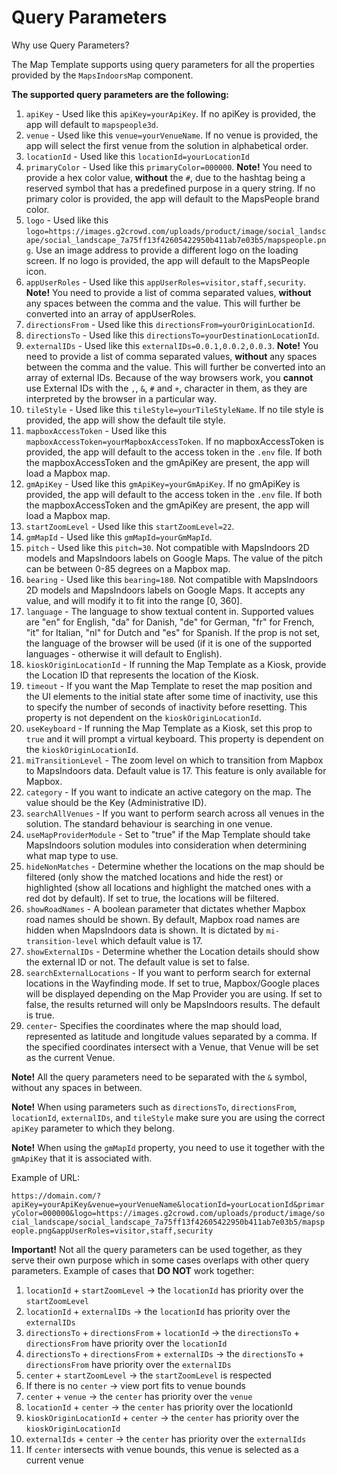 # Query Parameters

Why use Query Parameters?

The Map Template supports using query parameters for all the properties provided by the `MapsIndoorsMap` component.

**The supported query parameters are the following:**

1. `apiKey` - Used like this `apiKey=yourApiKey`. If no apiKey is provided, the app will default to `mapspeople3d`.
2. `venue` - Used like this `venue=yourVenueName`. If no venue is provided, the app will select the first venue from the solution in alphabetical order.
3. `locationId` - Used like this `locationId=yourLocationId`
4. `primaryColor` - Used like this `primaryColor=000000`. **Note!** You need to provide a hex color value, **without** the `#`, due to the hashtag being a reserved symbol that has a predefined purpose in a query string. If no primary color is provided, the app will default to the MapsPeople brand color.
5. `logo` - Used like this `logo=https://images.g2crowd.com/uploads/product/image/social_landscape/social_landscape_7a75ff13f42605422950b411ab7e03b5/mapspeople.png`. Use an image address to provide a different logo on the loading screen. If no logo is provided, the app will default to the MapsPeople icon.
6. `appUserRoles` - Used like this `appUserRoles=visitor,staff,security`. **Note!** You need to provide a list of comma separated values, **without** any spaces between the comma and the value. This will further be converted into an array of appUserRoles.
7. `directionsFrom` - Used like this `directionsFrom=yourOriginLocationId`.
8. `directionsTo` - Used like this `directionsTo=yourDestinationLocationId`.
9. `externalIDs` - Used like this `externalIDs=0.0.1,0.0.2,0.0.3`. **Note!** You need to provide a list of comma separated values, **without** any spaces between the comma and the value. This will further be converted into an array of external IDs. Because of the way browsers work, you **cannot** use External IDs with the `,`, `&`, `#` and `+`, character in them, as they are interpreted by the browser in a particular way.
10. `tileStyle` - Used like this `tileStyle=yourTileStyleName`. If no tile style is provided, the app will show the default tile style.
11. `mapboxAccessToken` - Used like this `mapboxAccessToken=yourMapboxAccessToken`. If no mapboxAccessToken is provided, the app will default to the access token in the `.env` file.  If both the mapboxAccessToken and the gmApiKey are present, the app will load a Mapbox map.
12. `gmApiKey` - Used like this `gmApiKey=yourGmApiKey`. If no gmApiKey is provided, the app will default to the access token in the `.env` file. If both the mapboxAccessToken and the gmApiKey are present, the app will load a Mapbox map.
13. `startZoomLevel` - Used like this `startZoomLevel=22`.
14. `gmMapId` - Used like this `gmMapId=yourGmMapId`.
15. `pitch` - Used like this `pitch=30`. Not compatible with MapsIndoors 2D models and MapsIndoors labels on Google Maps. The value of the pitch can be between 0-85 degrees on a Mapbox map.
16. `bearing` - Used like this `bearing=180`. Not compatible with MapsIndoors 2D models and MapsIndoors labels on Google Maps. It accepts any value, and will modify it to fit into the range \[0, 360].
17. `language` - The language to show textual content in. Supported values are "en" for English, "da" for Danish, "de" for German, "fr" for French, "it" for Italian, "nl" for Dutch and "es" for Spanish. If the prop is not set, the language of the browser will be used (if it is one of the supported languages - otherwise it will default to English).
18. `kioskOriginLocationId` - If running the Map Template as a Kiosk, provide the Location ID that represents the location of the Kiosk.
19. `timeout` - If you want the Map Template to reset the map position and the UI elements to the initial state after some time of inactivity, use this to specify the number of seconds of inactivity before resetting. This property is not dependent on the `kioskOriginLocationId`.
20. `useKeyboard` - If running the Map Template as a Kiosk, set this prop to `true` and it will prompt a virtual keyboard. This property is dependent on the `kioskOriginLocationId`.
21. `miTransitionLevel` - The zoom level on which to transition from Mapbox to MapsIndoors data. Default value is 17. This feature is only available for Mapbox.
22. `category` - If you want to indicate an active category on the map. The value should be the Key (Administrative ID).
23. `searchAllVenues` - If you want to perform search across all venues in the solution. The standard behaviour is searching in one venue.
24. `useMapProviderModule` - Set to "true" if the Map Template should take MapsIndoors solution modules into consideration when determining what map type to use.
25. `hideNonMatches` - Determine whether the locations on the map should be filtered (only show the matched locations and hide the rest) or highlighted (show all locations and highlight the matched ones with a red dot by default). If set to true, the locations will be filtered.
26. `showRoadNames` - A boolean parameter that dictates whether Mapbox road names should be shown. By default, Mapbox road names are hidden when MapsIndoors data is shown. It is dictated by `mi-transition-level` which default value is 17.
27. `showExternalIDs` - Determine whether the Location details should show the external ID or not. The default value is set to false.
28. `searchExternalLocations` - If you want to perform search for external locations in the Wayfinding mode. If set to true, Mapbox/Google places will be displayed depending on the Map Provider you are using. If set to false, the results returned will only be MapsIndoors results. The default is true.
29. `center`- Specifies the coordinates where the map should load, represented as latitude and longitude values separated by a comma. If the specified coordinates intersect with a Venue, that Venue will be set as the current Venue.

**Note!** All the query parameters need to be separated with the `&` symbol, without any spaces in between.

**Note!** When using parameters such as `directionsTo`, `directionsFrom`, `locationId`, `externalIDs`, and `tileStyle` make sure you are using the correct `apiKey` parameter to which they belong.

**Note!** When using the `gmMapId` property, you need to use it together with the `gmApiKey` that it is associated with.

Example of URL:

`https://domain.com/?apiKey=yourApiKey&venue=yourVenueName&locationId=yourLocationId&primaryColor=000000&logo=https://images.g2crowd.com/uploads/product/image/social_landscape/social_landscape_7a75ff13f42605422950b411ab7e03b5/mapspeople.png&appUserRoles=visitor,staff,security`

**Important!** Not all the query parameters can be used together, as they serve their own purpose which in some cases overlaps with other query parameters. Example of cases that **DO NOT** work together:

1. `locationId` + `startZoomLevel` → the `locationId` has priority over the `startZoomLevel`
2. `locationId` + `externalIDs` → the `locationId` has priority over the `externalIDs`
3. `directionsTo` + `directionsFrom` + `locationId` → the `directionsTo` + `directionsFrom` have priority over the `locationId`
4. `directionsTo` + `directionsFrom` + `externalIDs` → the `directionsTo` + `directionsFrom` have priority over the `externalIDs`
5. `center` + `startZoomLevel` → the `startZoomLevel` is respected
6. If there is no `center` → view port fits to venue bounds
7. `center` + `venue` → the `center` has priority over the `venue`
8. `locationId` + `center` → the `center` has priority over the locationId
9. `kioskOriginLocationId` + `center` → the `center` has priority over the `kioskOriginLocationId`
10. `externalIds` + `center` → the `center` has priority over the `externalIds`
11. If `center` intersects with venue bounds, this venue is selected as a current venue
